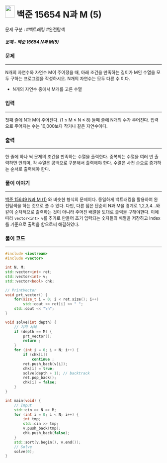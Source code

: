 
# <img src="https://d2gd6pc034wcta.cloudfront.net/tier/8.svg" width="30" height="40"> 백준 15654 N과 M (5)

문제 구분 : #백트래킹 #완전탐색 
##### [문제 - 백준 15654 N과 M(5)](https://www.acmicpc.net/problem/15654)

### 문제
<hr>

N개의 자연수와 자연수 M이 주어졌을 때, 아래 조건을 만족하는 길이가 M인 수열을 모두 구하는 프로그램을 작성하시오. N개의 자연수는 모두 다른 수 이다.
 - N개의 자연수 중에서 M개를 고른 수열

### 입력
<hr>

첫째 줄에 N과 M이 주어진다. (1 ≤ M ≤ N ≤ 8)
둘째 줄에 N개의 수가 주어진다. 입력으로 주어지는 수는 10,000보다 작거나 같은 자연수이다.
### 출력
<hr>

한 줄에 하나 씩 문제의 조건을 만족하는 수열을 출력한다. 중복되는 수열을 여러 번 출력하면 안되며, 각 수열은 공백으로 구분해서 출력해야 한다. 수열은 사전 순으로 증가하는 순서로 출력해야 한다.
### 풀이 이야기
<hr>

[백준 15649 N과 M (1)](./15649.md) 와 비슷한 형식의 문제이다. 동일하게 백트래킹을 활용하여 완전탐색을 하는 것으로 풀 수 있다. 다만, 다른 점은 단순히 N과 M을 경계로 1,2,3,4…와 같이 순차적으로 출력하는 것이 아니라 주어진 배열을 토대로 출력을 구해야한다. 이에 따라 `vector<int> v`를 추가로 만들어 초기 입력되는 숫자들의 배열을 저장하고 Index를 기준으로 출력을 함으로써 해결하였다.
### 풀이 코드
<hr>

``` c++
#include <iostream>
#include <vector>

int N, M;
std::vector<int> ret;
std::vector<int> v;
std::vector<bool> chk;

// PrintVector
void prt_vector() {
	for(size_t i = 0; i < ret.size(); i++)
		std::cout << ret[i] << " ";
	std::cout << "\n";
}

void solve(int depth) {
	// 기저 사례
	if (depth == M) {
		prt_vector();
		return ;
	}
	for (int i = 0; i < N; i++) {
		if (chk[i])
			continue ;
		ret.push_back(v[i]);
		chk[i] = true;
		solve(depth + 1); // backtrack
		ret.pop_back();
		chk[i] = false;
	}
}

int main(void) {
	// Input
	std::cin >> N >> M;
	for (int i = 0; i < N; i++) {
		int tmp;
		std::cin >> tmp;
		v.push_back(tmp);
		chk.push_back(false);
	}
	std::sort(v.begin(), v.end());
	// Solve
	solve(0);
}
```


